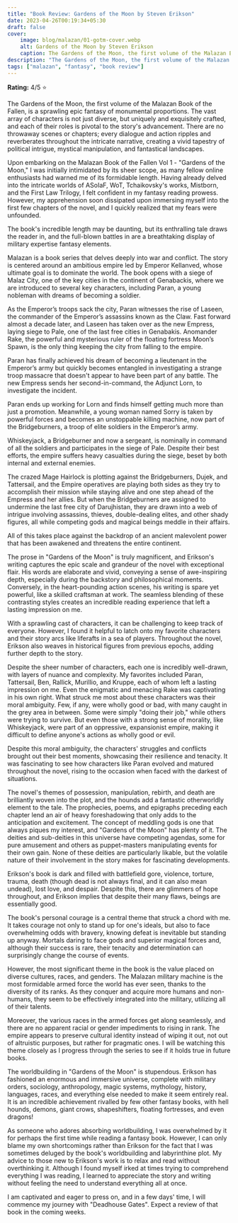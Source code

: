 ```yaml
---
title: "Book Review: Gardens of the Moon by Steven Erikson"
date: 2023-04-26T00:19:34+05:30
draft: false
cover: 
    image: blog/malazan/01-gotm-cover.webp
    alt: Gardens of the Moon by Steven Erikson
    caption: The Gardens of the Moon, the first volume of the Malazan Book of the Fallen, is a sprawling epic fantasy of monumental proportions.
description: "The Gardens of the Moon, the first volume of the Malazan Book of the Fallen, is a sprawling epic fantasy of monumental proportions."
tags: ["malazan", "fantasy", "book review"]
---
```


**Rating:** 4/5 ⭐

The Gardens of the Moon, the first volume of the Malazan Book of the Fallen, is a sprawling epic fantasy of monumental proportions. The vast array of characters is not just diverse, but uniquely and exquisitely crafted, and each of their roles is pivotal to the story's advancement. There are no throwaway scenes or chapters; every dialogue and action ripples and reverberates throughout the intricate narrative, creating a vivid tapestry of political intrigue, mystical manipulation, and fantastical landscapes.

Upon embarking on the Malazan Book of the Fallen Vol 1 - "Gardens of the Moon," I was initially intimidated by its sheer scope, as many fellow online enthusiasts had warned me of its formidable length. Having already delved into the intricate worlds of ASoIaF, WoT, Tchaikovsky's works, Mistborn, and the First Law Trilogy, I felt confident in my fantasy reading prowess. However, my apprehension soon dissipated upon immersing myself into the first few chapters of the novel, and I quickly realized that my fears were unfounded.

The book's incredible length may be daunting, but its enthralling tale draws the reader in, and the full-blown battles in are a breathtaking display of military expertise fantasy elements.

Malazan is a book series that delves deeply into war and conflict. The story is centered around an ambitious empire led by Emperor Kellanved, whose ultimate goal is to dominate the world. The book opens with a siege of Malaz City, one of the key cities in the continent of Genabackis, where we are introduced to several key characters, including Paran, a young nobleman with dreams of becoming a soldier.

As the Emperor’s troops sack the city, Paran witnesses the rise of Laseen, the commander of the Emperor’s assassins known as the Claw. Fast forward almost a decade later, and Laseen has taken over as the new Empress, laying siege to Pale, one of the last free cities in Genabakis. Anomander Rake, the powerful and mysterious ruler of the floating fortress Moon’s Spawn, is the only thing keeping the city from falling to the empire.

Paran has finally achieved his dream of becoming a lieutenant in the Emperor’s army but quickly becomes entangled in investigating a strange troop massacre that doesn't appear to have been part of any battle. The new Empress sends her second-in-command, the Adjunct Lorn, to investigate the incident.

Paran ends up working for Lorn and finds himself getting much more than just a promotion. Meanwhile, a young woman named Sorry is taken by powerful forces and becomes an unstoppable killing machine, now part of the Bridgeburners, a troop of elite soldiers in the Emperor’s army.

Whiskeyjack, a Bridgeburner and now a sergeant, is nominally in command of all the soldiers and participates in the siege of Pale. Despite their best efforts, the empire suffers heavy casualties during the siege, beset by both internal and external enemies.

The crazed Mage Hairlock is plotting against the Bridgeburners, Dujek, and Tattersail, and the Empire operatives are playing both sides as they try to accomplish their mission while staying alive and one step ahead of the Empress and her allies. But when the Bridgeburners are assigned to undermine the last free city of Darujhistan, they are drawn into a web of intrigue involving assassins, thieves, double-dealing elites, and other shady figures, all while competing gods and magical beings meddle in their affairs.

All of this takes place against the backdrop of an ancient malevolent power that has been awakened and threatens the entire continent.

The prose in "Gardens of the Moon" is truly magnificent, and Erikson's writing captures the epic scale and grandeur of the novel with exceptional flair. His words are elaborate and vivid, conveying a sense of awe-inspiring depth, especially during the backstory and philosophical moments. Conversely, in the heart-pounding action scenes, his writing is spare yet powerful, like a skilled craftsman at work. The seamless blending of these contrasting styles creates an incredible reading experience that left a lasting impression on me.

With a sprawling cast of characters, it can be challenging to keep track of everyone. However, I found it helpful to latch onto my favorite characters and their story arcs like liferafts in a sea of players. Throughout the novel, Erikson also weaves in historical figures from previous epochs, adding further depth to the story.

Despite the sheer number of characters, each one is incredibly well-drawn, with layers of nuance and complexity. My favorites included Paran, Tattersail, Ben, Rallick, Murillio, and Kruppe, each of whom left a lasting impression on me. Even the enigmatic and menacing Rake was captivating in his own right. What struck me most about these characters was their moral ambiguity. Few, if any, were wholly good or bad, with many caught in the grey area in between. Some were simply "doing their job," while others were trying to survive. But even those with a strong sense of morality, like Whiskeyjack, were part of an oppressive, expansionist empire, making it difficult to define anyone's actions as wholly good or evil.

Despite this moral ambiguity, the characters' struggles and conflicts brought out their best moments, showcasing their resilience and tenacity. It was fascinating to see how characters like Paran evolved and matured throughout the novel, rising to the occasion when faced with the darkest of situations.

The novel's themes of possession, manipulation, rebirth, and death are brilliantly woven into the plot, and the hounds add a fantastic otherworldly element to the tale. The prophecies, poems, and epigraphs preceding each chapter lend an air of heavy foreshadowing that only adds to the anticipation and excitement. The concept of meddling gods is one that always piques my interest, and "Gardens of the Moon" has plenty of it. The deities and sub-deities in this universe have competing agendas, some for pure amusement and others as puppet-masters manipulating events for their own gain. None of these deities are particularly likable, but the volatile nature of their involvement in the story makes for fascinating developments.

Erikson's book is dark and filled with battlefield gore, violence, torture, trauma, death (though dead is not always final, and it can also mean undead), lost love, and despair. Despite this, there are glimmers of hope throughout, and Erikson implies that despite their many flaws, beings are essentially good.

The book's personal courage is a central theme that struck a chord with me. It takes courage not only to stand up for one's ideals, but also to face overwhelming odds with bravery, knowing defeat is inevitable but standing up anyway. Mortals daring to face gods and superior magical forces and, although their success is rare, their tenacity and determination can surprisingly change the course of events.

However, the most significant theme in the book is the value placed on diverse cultures, races, and genders. The Malazan military machine is the most formidable armed force the world has ever seen, thanks to the diversity of its ranks. As they conquer and acquire more humans and non-humans, they seem to be effectively integrated into the military, utilizing all of their talents.

Moreover, the various races in the armed forces get along seamlessly, and there are no apparent racial or gender impediments to rising in rank. The empire appears to preserve cultural identity instead of wiping it out, not out of altruistic purposes, but rather for pragmatic ones. I will be watching this theme closely as I progress through the series to see if it holds true in future books.

The worldbuilding in "Gardens of the Moon" is stupendous. Erikson has fashioned an enormous and immersive universe, complete with military orders, sociology, anthropology, magic systems, mythology, history, languages, races, and everything else needed to make it seem entirely real. It is an incredible achievement rivalled by few other fantasy books, with hell hounds, demons, giant crows, shapeshifters, floating fortresses, and even dragons!

As someone who adores absorbing worldbuilding, I was overwhelmed by it for perhaps the first time while reading a fantasy book. However, I can only blame my own shortcomings rather than Erikson for the fact that I was sometimes deluged by the book's worldbuilding and labyrinthine plot. My advice to those new to Erikson's work is to relax and read without overthinking it. Although I found myself irked at times trying to comprehend everything I was reading, I learned to appreciate the story and writing without feeling the need to understand everything all at once.

I am captivated and eager to press on, and in a few days' time, I will commence my journey with "Deadhouse Gates". Expect a review of that book in the coming weeks.
 